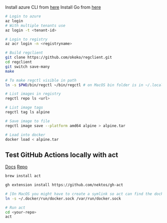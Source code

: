 Install azure CLI from [here](https://learn.microsoft.com/en-us/cli/azure/)
Install Go from [here](https://go.dev/doc/install)


```bash
# Login to azure
az login
# With multiple tenants use
az login -t <tenant-id>

# Login to registry
az acr login -n <registryname>

# Build regclient
git clone https://github.com/okoko/regclient.git
cd regclient
git switch save-many
make

# To make regctl visible in path
ln -s $PWD/bin/regctl ~/bin/regctl # on MacOS bin folder is in ~/.local/bin/regctl

# List images in registry
regctl repo ls <url>

# List image tags
regctl tag ls alpine

# Save image to file
regctl image save --platform amd64 alpine > alpine.tar

# Load into docker
docker load < alpine.tar
```


## Test GitHub Actions locally with act

[Docs](https://nektosact.com/introduction.html)
[Repo](https://github.com/nektos/act)

```bash
brew install act

gh extension install https://github.com/nektos/gh-act

# [On MacOS you might have to create a symlink so act can find the docker socket](https://github.com/nektos/act/issues/1658)
ln -s ~/.docker/run/docker.sock /var/run/docker.sock

# Run act
cd <your-repo>
act

```